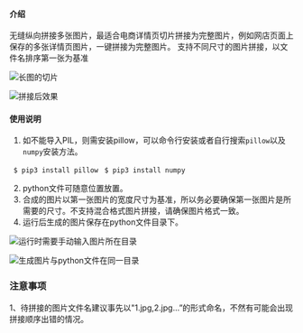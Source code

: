 
#### 介绍
无缝纵向拼接多张图片，最适合电商详情页切片拼接为完整图片，例如网店页面上保存的多张详情页图片，一键拼接为完整图片。
支持不同尺寸的图片拼接，以文件名排序第一张为基准

![](https://images.gitee.com/uploads/images/2021/0531/140629_d87ad00f_7977066.jpeg "长图的切片")

![](https://images.gitee.com/uploads/images/2021/0531/140718_f69b83ab_7977066.jpeg "拼接后效果")

#### 使用说明

1.  如不能导入PIL，则需安装pillow，可以命令行安装或者自行搜索`pillow`以及`numpy`安装方法。

` $ pip3 install pillow`
` $ pip3 install numpy`
   
2.  python文件可随意位置放置。
3.  合成的图片以第一张图片的宽度尺寸为基准，所以务必要确保第一张图片是所需要的尺寸。不支持混合格式图片拼接，请确保图片格式一致。
4.  运行后生成的图片保存在python文件目录下。

![](https://images.gitee.com/uploads/images/2021/0531/140742_132c0ba7_7977066.jpeg "运行时需要手动输入图片所在目录")

![](https://images.gitee.com/uploads/images/2021/0531/140816_05536e4a_7977066.jpeg "生成图片与python文件在同一目录")

### 注意事项

1、待拼接的图片文件名建议事先以"1.jpg,2.jpg...”的形式命名，不然有可能会出现拼接顺序出错的情况。

